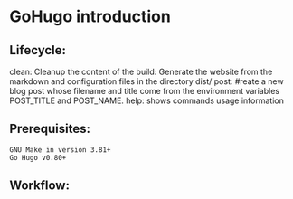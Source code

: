 # GoHugo introduction


## Lifecycle:
clean: Cleanup the content of the
build: Generate the website from the markdown and configuration files in the directory dist/
post: #reate a new blog post whose filename and title come from the environment variables POST_TITLE and POST_NAME.
help: shows commands usage information

## Prerequisites:
    GNU Make in version 3.81+
    Go Hugo v0.80+

## Workflow:



